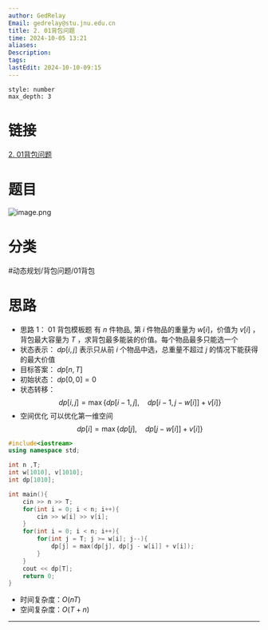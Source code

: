 ```yaml
---
author: GedRelay
Email: gedrelay@stu.jnu.edu.cn
title: 2. 01背包问题
time: 2024-10-05 13:21
aliases: 
Description: 
tags: 
lastEdit: 2024-10-10-09:15
---
```


```toc
style: number
max_depth: 3
```

# 链接
[2. 01背包问题](https://www.acwing.com/problem/content/2/) 

# 题目
![image.png](https://ged-pic-bed.oss-cn-guangzhou.aliyuncs.com/img/202410051321754.png)


# 分类
#动态规划/背包问题/01背包 

# 思路
- 思路 1：
01 背包模板题
有 $n$ 件物品, 第 $i$ 件物品的重量为 $w[i]$，价值为 $v[i]$ ，背包最大容量为 $T$ ，求背包最多能装的价值。每个物品最多只能选一个
- 状态表示：
${dp\left[ i,j \right]  }$ 表示只从前 ${i }$ 个物品中选，总重量不超过 ${j }$ 的情况下能获得的最大价值
- 目标答案：
${dp\left[ n,T \right]  }$ 
- 初始状态：
${dp\left[ 0,0 \right] =0 }$ 
- 状态转移：
$$
dp\left[ i,j \right] =\max\{dp\left[ i-1,j \right],\quad dp\left[ i-1,j-w\left[ i \right]  \right] +v\left[ i \right]  \} 
$$
- 空间优化
可以优化第一维空间
$$
dp\left[ i \right] =\max\{ dp\left[ j \right],\quad dp\left[ j-w\left[ i \right]  \right] +v\left[ i \right]   \} 
$$


```cpp
#include<iostream>
using namespace std;

int n ,T;
int w[1010], v[1010];
int dp[1010];

int main(){
    cin >> n >> T;
    for(int i = 0; i < n; i++){
        cin >> w[i] >> v[i];
    }
    for(int i = 0; i < n; i++){
        for(int j = T; j >= w[i]; j--){
            dp[j] = max(dp[j], dp[j - w[i]] + v[i]);
        }
    }
    cout << dp[T];
    return 0;
}
```


- 时间复杂度：${O\left( nT \right)  }$ 
- 空间复杂度：${O\left( T+n \right)  }$ 


---

